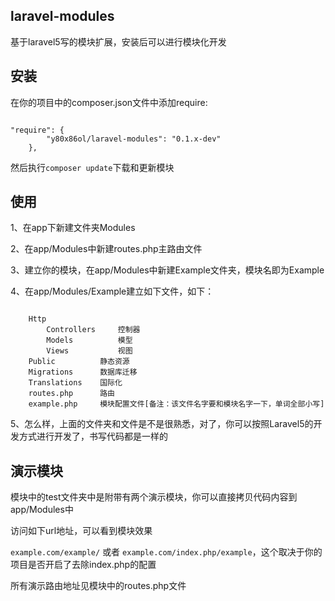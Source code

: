 ## laravel-modules
基于laravel5写的模块扩展，安装后可以进行模块化开发

## 安装

在你的项目中的composer.json文件中添加require:
<pre><code>
"require": {
        "y80x86ol/laravel-modules": "0.1.x-dev"
    },
</code></pre>

然后执行`composer update`下载和更新模块

## 使用

1、在app下新建文件夹Modules

2、在app/Modules中新建routes.php主路由文件

3、建立你的模块，在app/Modules中新建Example文件夹，模块名即为Example

4、在app/Modules/Example建立如下文件，如下：
<pre><code>
    Http
        Controllers     控制器
        Models          模型
        Views           视图
    Public          静态资源
    Migrations      数据库迁移
    Translations    国际化
    routes.php      路由
    example.php     模块配置文件[备注：该文件名字要和模块名字一下，单词全部小写]
</code></pre>

5、怎么样，上面的文件夹和文件是不是很熟悉，对了，你可以按照Laravel5的开发方式进行开发了，书写代码都是一样的


## 演示模块

模块中的test文件夹中是附带有两个演示模块，你可以直接拷贝代码内容到app/Modules中

访问如下url地址，可以看到模块效果

`example.com/example/` 或者 `example.com/index.php/example`，这个取决于你的项目是否开启了去除index.php的配置

所有演示路由地址见模块中的routes.php文件